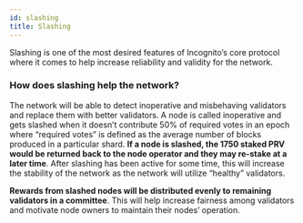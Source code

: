```yaml
---
id: slashing
title: Slashing
---
```



Slashing is one of the most desired features of Incognito’s core protocol where it comes to help increase reliability and validity for the network.

### How does slashing help the network?

The network will be able to detect inoperative and misbehaving validators and replace them with better validators. A node is called inoperative and gets slashed when it doesn’t contribute 50% of required votes in an epoch where “required votes” is defined as the average number of blocks produced in a particular shard. **If a node is slashed, the 1750 staked PRV would be returned back to the node operator and they may re-stake at a later time**. After slashing has been active for some time, this will increase the stability of the network as the network will utilize “healthy” validators.

**Rewards from slashed nodes will be distributed evenly to remaining validators in a committee**. This will help increase fairness among validators and motivate node owners to maintain their nodes’ operation.

